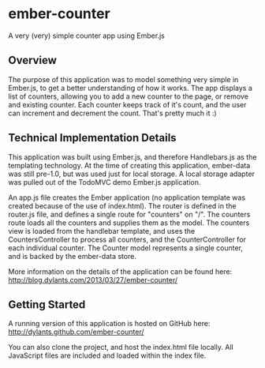 # ember-counter #

A very (very) simple counter app using Ember.js

## Overview ##

The purpose of this application was to model something very simple in Ember.js, to get a better understanding
of how it works.  The app displays a list of counters, allowing you to add a new counter to the page, or remove
and existing counter.  Each counter keeps track of it's count, and the user can increment and decrement the count.
That's pretty much it :)

## Technical Implementation Details ##

This application was built using Ember.js, and therefore Handlebars.js as the templating technology.  At the time
of creating this application, ember-data was still pre-1.0, but was used just for local storage.  A local storage
adapter was pulled out of the TodoMVC demo Ember.js application.

An app.js file creates the Ember application (no application template was created because of the use of index.html).
The router is defined in the router.js file, and defines a single route for "counters" on "/".  The counters route
loads all the counters and supplies them as the model.  The counters view is loaded from the handlebar template,
and uses the CountersController to process all counters, and the CounterController for each individual counter.  The
Counter model represents a single counter, and is backed by the ember-data store.

More information on the details of the application can be found here:  
http://blog.dylants.com/2013/03/27/ember-counter/

## Getting Started ##

A running version of this application is hosted on GitHub here:  
http://dylants.github.com/ember-counter/

You can also clone the project, and host the index.html file locally.  All JavaScript files are included and loaded
within the index file.
